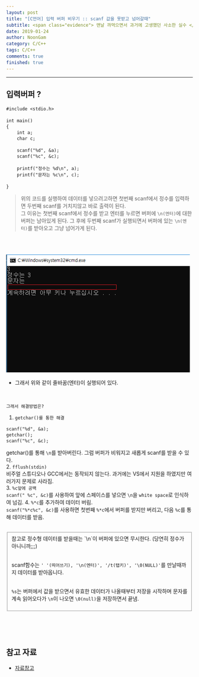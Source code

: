 ```yaml
---
layout: post
title: "[C언어] 입력 버퍼 비우기 :: scanf 값을 못받고 넘어갈때"
subtitle: <span class="evidence"> 맨날 까먹으면서 과거에 고생했던 사소한 실수 </span>
date: 2019-01-24
author: NoonGam
category: C/C++
tags: C/C++
comments: true
finished: true
---
```


---

## 입력버퍼 ?

```
#include <stdio.h>

int main()
{
	int a;
	char c;

	scanf("%d", &a);
	scanf("%c", &c);

	printf("정수는 %d\n", a);
	printf("문자는 %c\n", c);

}
```

> 위의 코드를 실행하여 데이터를 넣으려고하면 첫번째 scanf에서 정수를 입력하면 두번째 scanf를 거치지않고 바로 출력이 된다.  
그 이유는 첫번째 scanf에서 정수를 받고 엔터를 누르면 버퍼에 `\n(엔터)`에 대한 버퍼는 남아있게 된다.
그 후에 두번째 scanf가 실행되면서 버퍼에 있는 `\n(엔터)`를 받아오고 그냥 넘어가게 된다.

<br><br>

![img](/img/1-Everything/123.PNG)
- 그래서 위와 같이 줄바꿈(엔터)이 실행되어 있다.

<br>

`그래서 해결방법은?`  

1. `getchar()를 통한 해결`
```
scanf("%d", &a);
getchar();
scanf("%c", &c);
```
getchar()를 통해 `\n`를 받아버린다. 그럼 버퍼가 비워지고 새롭게 scanf를 받을 수 있다.  
2.  `fflush(stdin)`  
비주얼 스튜디오나 GCC에서는 동작되지 않는다. 과거에는 VS에서 지원을 하였지만 여러가지 문제로
사라짐.  
3.  `%c앞에 공백`  
`scanf(" %c", &c)`를 사용하여 앞에 스페이스를 넣으면 `\n`을 `white space`로 인식하여 넘김.
4.  `%*c`를 추가하여 데이터 버림.  
`scanf("%*c%c", &c)`를 사용하면 첫번째 `%*c`에서 버퍼를 받지만 버리고, 다음 `%c`를 통해 데이터를 받음.  



<br>

<fieldset id="gpg-fieldset">
 참고로 정수형 데이터를 받을때는 `\n`이 버퍼에 있으면 무시한다.  (당연히 정수가 아니니까;;;)<br> <br>

 scanf함수는 `' '(띄어쓰기), '\n(엔터)', '/t(탭키)', '\0(NULL)'`를 만날때까지 데이터를 받아옵니다.  <br><br>

 `%s`는 버퍼에서 값을 받으면서 유효한 데이터가 나올때부터 저장을 시작하며 문자를 계속 읽어오다가 `\n`이 나오면 `\0(null)`을 저장하면서 끝냄.  <br>
</fieldset>


<br><br><br>

## 참고 자료
* [자료창고](https://plustag.tistory.com/1)
